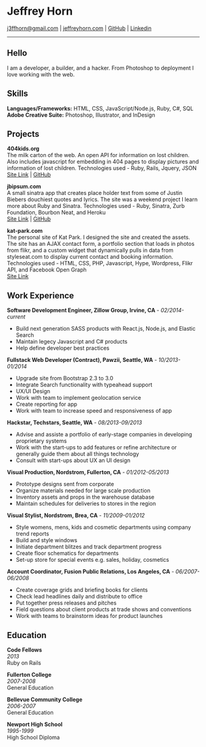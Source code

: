 # Jeffrey Horn #
j3ffhorn@gmail.com | [jeffreyhorn.com](http://jeffreyhorn.com "My website") | [GitHub](https://github.com/theverything/) | [Linkedin](http://www.linkedin.com/in/jeffreyhorndev)

***

## Hello ##

I am a developer, a builder, and a hacker. From Photoshop to deployment I love working with the web.

## Skills ##

**Languages/Frameworks:** HTML, CSS, JavaScript/Node.js, Ruby, C#, SQL  
**Adobe Creative Suite:** Photoshop, Illustrator, and InDesign  

## Projects ##

**404kids.org**  
The milk carton of the web. An open API for information on lost children. Also includes javascript for embedding in 404 pages to display pictures and information of lost children. Technologies used - Ruby, Rails, Jquery, JSON  
[Site Link](http://404kids.org) | [GitHub](https://github.com/theverything/four04kids)

**jbipsum.com**  
A small sinatra app that creates place holder text from some of Justin Biebers douchiest quotes and lyrics. The site was a weekend project I learn more about Ruby and Sinatra. Technologies used - Ruby, Sinatra, Zurb Foundation, Bourbon Neat, and Heroku  
[Site Link](http://jbipsum.com) | [GitHub](http://github.com/theverything/jbipsum)

**kat-park.com**  
The personal site of Kat Park. I designed the site and created the assets. The site has an AJAX contact form, a portfolio section that loads in photos from flikr, and a custom widget that dynamically pulls in data from styleseat.com to display current contact and booking information. Technologies used - HTML, CSS, PHP, Javascript, Hype, Wordpress,  Flikr API, and Facebook Open Graph  
[Site Link](http://www.kat-park.com)

## Work Experience ##

**Software Development Engineer, Zillow Group, Irvine, CA** - *02/2014-current*

- Build next generation SASS products with React.js, Node.js, and Elastic Search
- Maintain legecy Javascript and C# products
- Help define developer best practices

**Fullstack Web Developer (Contract), Pawzii, Seattle, WA** - *10/2013-01/2014*

- Upgrade site from Bootstrap 2.3 to 3.0
- Integrate Search functionality with typeahead support
- UX/UI Design
- Work with team to implement geolocation service
- Create reporting for app
- Work with team to increase speed and responsiveness of app

**Hackstar, Techstars, Seattle, WA** - *08/2013-09/2013*

- Advise and assiste a portfolio of early-stage companies in developing proprietary systems
- Work with the start-ups to add features or refine architecture or generally guide them about all things technology
- Consult with start-ups about UX an UI design

**Visual Production, Nordstrom, Fullerton, CA** - *01/2012-05/2013*

- Prototype designs sent from corporate
- Organize materials needed for large scale production
- Inventory assets and props in the warehouse database
- Maintain schedules for deliveries to stores in the region

**Visual Stylist, Nordstrom, Brea, CA** - *11/2009-01/2012*

- Style womens, mens, kids and cosmetic departments using company trend reports
- Build and style windows
- Initiate department blitzes and track department progress
- Create floor schematics for departments
- Set-up store for special events e.g. sales, holiday, cosmetics

**Account Coordinator, Fusion Public Relations, Los Angeles, CA** - *06/2007-06/2008*

- Create coverage grids and briefing books for clients
- Check lead headlines daily and distribute to office
- Put together press releases and pitches
- Field questions about client products at trade shows and conventions
- Work with teams to brainstorm ideas for product launches

## Education ##

**Code Fellows**  
*2013*  
Ruby on Rails  

**Fullerton College**  
*2007-2008*  
General Education  

**Bellevue Community College**  
*2006-2007*  
General Education  

**Newport High School**  
*1995-1999*  
High School Diploma
